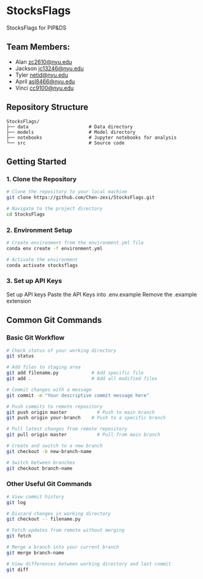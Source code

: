 # StocksFlags
StocksFlags for PIP&DS
## Team Members: 
- Alan zc2610@nyu.edu
- Jackson jc13246@nyu.edu
- Tyler netid@nyu.edu
- April asl8466@nyu.edu
- Vinci cc9100@nyu.edu

## Repository Structure
```
StocksFlags/
├── data                      # Data directory
├── models                    # Model directory
├── notebooks                 # Jupyter notebooks for analysis
└── src                       # Source code
```

## Getting Started

### 1. Clone the Repository
```bash
# Clone the repository to your local machine
git clone https://github.com/Chen-zexi/StocksFlags.git

# Navigate to the project directory
cd StocksFlags
```

### 2. Environment Setup
```bash
# Create environment from the environment.yml file
conda env create -f environment.yml

# Activate the environment
conda activate stocksflags
```

### 3. Set up API Keys
Set up API keys
Paste the API Keys into .env.example
Remove the .example extension

## Common Git Commands

### Basic Git Workflow
```bash
# Check status of your working directory
git status

# Add files to staging area
git add filename.py            # Add specific file
git add .                      # Add all modified files

# Commit changes with a message
git commit -m "Your descriptive commit message here"

# Push commits to remote repository
git push origin master           # Push to main branch
git push origin your-branch    # Push to a specific branch

# Pull latest changes from remote repository
git pull origin master           # Pull from main branch

# Create and switch to a new branch
git checkout -b new-branch-name

# Switch between branches
git checkout branch-name
```

### Other Useful Git Commands
```bash
# View commit history
git log

# Discard changes in working directory
git checkout -- filename.py

# Fetch updates from remote without merging
git fetch

# Merge a branch into your current branch
git merge branch-name

# View differences between working directory and last commit
git diff
```

